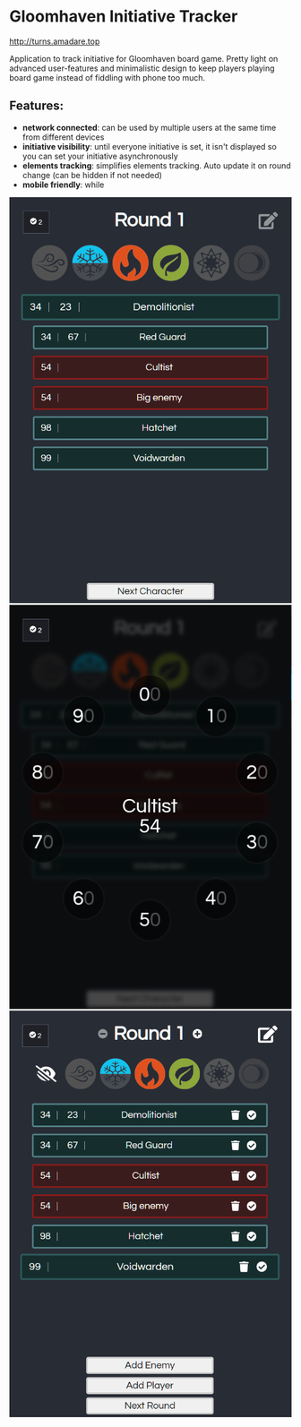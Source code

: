 # Gloomhaven Initiative Tracker

http://turns.amadare.top

Application to track initiative for Gloomhaven board game. 
Pretty light on advanced user-features and minimalistic design to keep players playing board game instead of fiddling with phone too much.

## Features:

- **network connected**: can be used by multiple users at the same time from different devices
- **initiative visibility**: until everyone initiative is set, it isn't displayed so you can set your initiative asynchronously
- **elements tracking**: simplifies elements tracking. Auto update it on round change (can be hidden if not needed)
- **mobile friendly**: while 

![image0](./readme/image_0.png)
![image1](./readme/image_1.png)
![image2](./readme/image_2.png)
